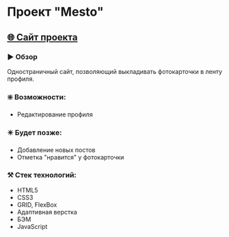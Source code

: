 # Проект "Mesto"

## [🌐 Сайт проекта](https://edmosha.github.io/mesto/)

### ▶️ Обзор

Одностраничный сайт, позволяющий выкладивать фотокарточки в ленту профиля.

### ❇️ Возможности:

* Редактирование профиля

### ✴️ Будет позже:

* Добавление новых постов
* Отметка "нравится" у фотокарточки

### ⚒️ Стек технологий:

* HTML5
* CSS3
* GRID, FlexBox
* Адаптивная верстка
* БЭМ
* JavaScript
